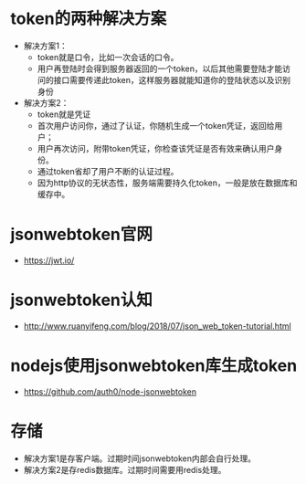 # token的两种解决方案
* 解决方案1：
    - token就是口令，比如一次会话的口令。
    - 用户再登陆时会得到服务器返回的一个token，以后其他需要登陆才能访问的接口需要传递此token，这样服务器就能知道你的登陆状态以及识别身份
* 解决方案2：
    - token就是凭证
    - 首次用户访问你，通过了认证，你随机生成一个token凭证，返回给用户；
    - 用户再次访问，附带token凭证，你检查该凭证是否有效来确认用户身份。
    - 通过token省却了用户不断的认证过程。
    - 因为http协议的无状态性，服务端需要持久化token，一般是放在数据库和缓存中。

# jsonwebtoken官网
* https://jwt.io/

# jsonwebtoken认知
* http://www.ruanyifeng.com/blog/2018/07/json_web_token-tutorial.html

# nodejs使用jsonwebtoken库生成token
* https://github.com/auth0/node-jsonwebtoken

# 存储
* 解决方案1是存客户端。过期时间jsonwebtoken内部会自行处理。
* 解决方案2是存redis数据库。过期时间需要用redis处理。

